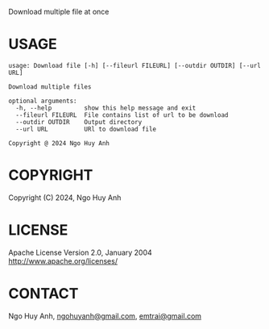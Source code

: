 Download multiple file at once


# USAGE

```
usage: Download file [-h] [--fileurl FILEURL] [--outdir OUTDIR] [--url URL]

Download multiple files

optional arguments:
  -h, --help         show this help message and exit
  --fileurl FILEURL  File contains list of url to be download
  --outdir OUTDIR    Output directory
  --url URL          URl to download file

Copyright @ 2024 Ngo Huy Anh
```

# COPYRIGHT

Copyright (C) 2024, Ngo Huy Anh

# LICENSE 

Apache License
Version 2.0, January 2004
http://www.apache.org/licenses/

# CONTACT

Ngo Huy Anh, ngohuyanh@gmail.com, emtrai@gmail.com